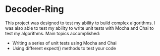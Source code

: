 # Decoder-Ring
This project was designed to test my ability to build complex algorithms. 
I was also able to test my ability to write unit tests with Mocha and Chai to test my algorithms. 
Main topics accomplished:
- Writing a series of unit tests using Mocha and Chai
- Using different expect() methods to test your code

